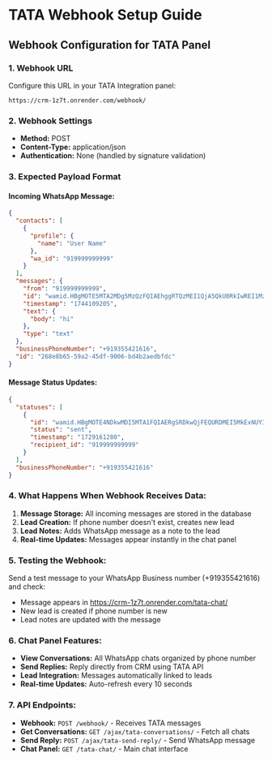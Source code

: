 # TATA Webhook Setup Guide

## Webhook Configuration for TATA Panel

### 1. Webhook URL
Configure this URL in your TATA Integration panel:

```
https://crm-1z7t.onrender.com/webhook/
```

### 2. Webhook Settings
- **Method:** POST
- **Content-Type:** application/json
- **Authentication:** None (handled by signature validation)

### 3. Expected Payload Format

#### Incoming WhatsApp Message:
```json
{
  "contacts": [
    {
      "profile": {
        "name": "User Name"
      },
      "wa_id": "919999999999"
    }
  ],
  "messages": {
    "from": "919999999999",
    "id": "wamid.HBgMOTE5MTA2MDg5MzQzFQIAEhggRTQzMEI1QjA5QkU0RkIwREI1MzQyQThENUQ4NkQ4RTMA",
    "timestamp": "1744109205",
    "text": {
      "body": "hi"
    },
    "type": "text"
  },
  "businessPhoneNumber": "+919355421616",
  "id": "268e8b65-59a2-45df-9006-bd4b2aedbfdc"
}
```

#### Message Status Updates:
```json
{
  "statuses": [
    {
      "id": "wamid.HBgMOTE4NDkwMDI5MTA1FQIAERgSRDkwQjFEQURDMEI5MkExNUY3AA==",
      "status": "sent",
      "timestamp": "1729161280",
      "recipient_id": "919999999999"
    }
  ],
  "businessPhoneNumber": "+919355421616"
}
```

### 4. What Happens When Webhook Receives Data:

1. **Message Storage:** All incoming messages are stored in the database
2. **Lead Creation:** If phone number doesn't exist, creates new lead
3. **Lead Notes:** Adds WhatsApp message as a note to the lead
4. **Real-time Updates:** Messages appear instantly in the chat panel

### 5. Testing the Webhook:

Send a test message to your WhatsApp Business number (+919355421616) and check:
- Message appears in https://crm-1z7t.onrender.com/tata-chat/
- New lead is created if phone number is new
- Lead notes are updated with the message

### 6. Chat Panel Features:

- **View Conversations:** All WhatsApp chats organized by phone number
- **Send Replies:** Reply directly from CRM using TATA API
- **Lead Integration:** Messages automatically linked to leads
- **Real-time Updates:** Auto-refresh every 10 seconds

### 7. API Endpoints:

- **Webhook:** `POST /webhook/` - Receives TATA messages
- **Get Conversations:** `GET /ajax/tata-conversations/` - Fetch all chats
- **Send Reply:** `POST /ajax/tata-send-reply/` - Send WhatsApp message
- **Chat Panel:** `GET /tata-chat/` - Main chat interface